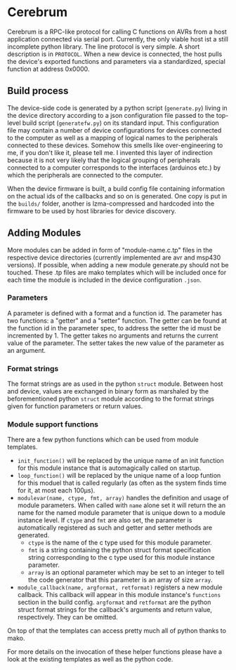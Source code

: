 # Cerebrum

Cerebrum is a RPC-like protocol for calling C functions on AVRs from a host
application connected via serial port. Currently, the only viable host ist a
still incomplete python library. The line protocol is very simple. A short
description is in ```PROTOCOL```.  When a new device is connected, the host
pulls the device's exported functions and parameters via a standardized, special
function at address 0x0000.

## Build process

The device-side code is generated by a python script (```generate.py```) living
in the device directory according to a json configuration file passed to the
top-level build script (```generatefw.py```) on its standard input. This
configuration file may contain a number of device configurations for devices
connected to the computer as well as a mapping of logical names to the
peripherals connected to these devices. Somehow this smells like
over-engineering to me, if you don't like it, please tell me. I invented this
layer of indirection because it is not very likely that the logical grouping of
peripherals connected to a computer corresponds to the interfaces (arduinos
etc.) by which the peripherals are connected to the computer.

When the device firmware is built, a build config file containing information on
the actual ids of the callbacks and so on is generated. One copy is put in the
```builds/``` folder, another is lzma-compressed and hardcoded into the firmware
to be used by host libraries for device discovery.

## Adding Modules

More modules can be added in form of "module-name.c.tp" files in the respective
device directories (currently implemented are avr and msp430 versions). If
possible, when adding a new module generate.py should not be touched. These .tp
files are mako templates which will be included once for each time the module
is included in the device configuration ```.json```.

### Parameters

A parameter is defined with a format and a function id. The parameter has two
functions: a "getter" and a "setter" function. The getter can be found at the
function id in the parameter spec, to address the setter the id must be
incremented by 1. The getter takes no arguments and returns the current value of
the parameter. The setter takes the new value of the parameter as an argument.

### Format strings

The format strings are as used in the python ```struct``` module. Between host
and device, values are exchanged in binary form as marshaled by the
beforementioned python ```struct``` module according to the format strings given
for function parameters or return values.

### Module support functions

There are a few python functions which can be used from module templates.

 * ```init_function()``` will be replaced by the unique name of an init function
   for this module instance that is automagically called on startup.
 * ```loop_function()``` will be replaced by the unique name of a loop funtion
   for this moduel that is called regularly (as often as the system finds time
   for it, at most each 100µs). 
 * ```modulevar(name, ctype, fmt, array)``` handles the definition and usage of
   module parameters. When called with ```name``` alone set it will return the
   an name for the named module parameter that is unique down to a module
   instance level. If ```ctype``` and ```fmt``` are also set, the parameter is
   automatically registered as such and getter and setter methods are generated.
    * ```ctype``` is the name of the c type used for this module parameter.
    * ```fmt``` is a string containing the python struct format specification
      string corresponding to the c type used for this module instance
      parameter.
    * ```array``` is an optional parameter which may be set to an integer to
      tell the code generator that this parameter is an array of size
      ```array```.
 * ```module_callback(name, argformat, retformat)``` registers a new module
   callback. This callback will appear in this module instance's ```functions```
   section in the build config. ```argformat``` and ```retformat``` are the
   python struct format strings for the callback's arguments and return value,
   respectively. They can be omitted.

On top of that the templates can access pretty much all of python thanks to
mako.

For more details on the invocation of these helper functions please have a look
at the existing templates as well as the python code.
